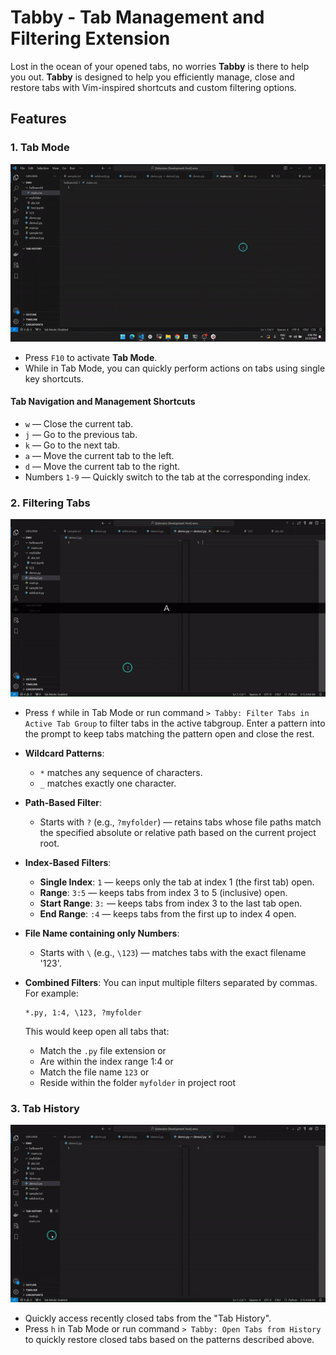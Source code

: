 # Tabby - Tab Management and Filtering Extension

Lost in the ocean of your opened tabs, no worries **Tabby** is there to help you out.
**Tabby** is designed to help you efficiently manage, close and restore tabs with Vim-inspired shortcuts and custom filtering options. 

## Features

### 1. **Tab Mode**
   ![Navigation](media/nav_demo.gif)
   - Press `F10` to activate **Tab Mode**.
   - While in Tab Mode, you can quickly perform actions on tabs using single key shortcuts.

#### **Tab Navigation and Management Shortcuts**
   - `w` — Close the current tab.
   - `j` — Go to the previous tab.
   - `k` — Go to the next tab.
   - `a` — Move the current tab to the left.
   - `d` — Move the current tab to the right.
   - Numbers `1-9` — Quickly switch to the tab at the corresponding index.

### 2. **Filtering Tabs**
   ![filtering](media/filter_demo.gif)
   - Press `f` while in Tab Mode or run command `> Tabby: Filter Tabs in Active Tab Group` to filter tabs in the active tabgroup. Enter a pattern into the prompt to keep tabs matching the pattern open and close the rest.

  - **Wildcard Patterns**:
     - `*` matches any sequence of characters.
     - `_` matches exactly one character.

   - **Path-Based Filter**:
     - Starts with `?` (e.g., `?myfolder`) — retains tabs whose file paths match the specified absolute or relative path based on the current project root.

   - **Index-Based Filters**:
     - **Single Index**: `1` — keeps only the tab at index 1 (the first tab) open.
     - **Range**: `3:5` — keeps tabs from index 3 to 5 (inclusive) open.
     - **Start Range**: `3:` — keeps tabs from index 3 to the last tab open.
     - **End Range**: `:4` — keeps tabs from the first up to index 4 open.

   - **File Name containing only Numbers**: 
     - Starts with `\` (e.g., `\123`) — matches tabs with the exact filename '123'.
   
   - **Combined Filters**: You can input multiple filters separated by commas. For example:
     ```
     *.py, 1:4, \123, ?myfolder
     ```
     This would keep open all tabs that:
     - Match the `.py` file extension or
     - Are within the index range 1:4 or
     - Match the file name `123` or
     - Reside within the folder `myfolder` in project root

### 3. **Tab History**
  ![history](media/history_demo.gif)
   - Quickly access recently closed tabs from the "Tab History".
   - Press `h` in Tab Mode or run command `> Tabby: Open Tabs from History` to quickly restore closed tabs based on the patterns described above.


